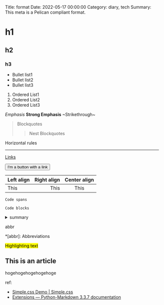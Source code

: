 Title: format
Date: 2022-05-17 00:00:00
Category: diary, tech
Summary: This meta is a Pelican compliant format.

# h1
## h2
### h3

* Bullet list1
* Bullet list2
* Bullet list3


1. Ordered List1
1. Ordered List2
1. Ordered List3

*Emphasis*
**Strong Emphasis**
~Strikethrough~

> Blockquotes
>> Nest Blockquotes

Horizontal rules

---------

[Links](example.com)

<a href="https://example.com"><button>I'm a button with a link</button></a>


| Left align | Right align | Center align |
|:-----------|------------:|:------------:|
| This       | This        | This         |

`Code spans`

```{ .code }
Code blocks
```

<details>
<summary>summary</summary>
```{ .code }
import this
```
</details>


abbr

*[abbr]: Abbreviations

<mark>Highlighting text<mark>

<article>
<h2>This is an article</h2>
hogehogehogehogehoge
</article>


ref:

- [Simple.css Demo | Simple.css](https://simplecss.org/demo)
- [Extensions — Python-Markdown 3.3.7 documentation](https://python-markdown.github.io/extensions/)
